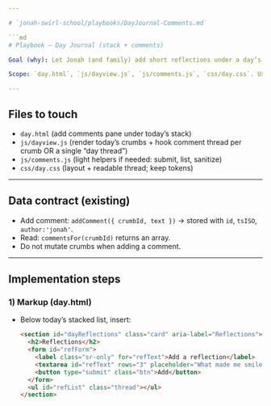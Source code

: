 ```yaml
---

# `jonah-swirl-school/playbooks/DayJournal-Comments.md`

```md
# Playbook — Day Journal (stack + comments)

Goal (why): Let Jonah (and family) add short reflections under a day’s crumbs, building a gentle journaling habit that later feeds Evidence.

Scope: `day.html`, `js/dayview.js`, `js/comments.js`, `css/day.css`. Use existing Storage comments API.

---
```


## Files to touch
- `day.html` (add comments pane under today’s stack)
- `js/dayview.js` (render today’s crumbs + hook comment thread per crumb OR a single “day thread”)
- `js/comments.js` (light helpers if needed: submit, list, sanitize)
- `css/day.css` (layout + readable thread; keep tokens)

---

## Data contract (existing)
- Add comment: `addComment({ crumbId, text })` → stored with `id`, `tsISO`, `author:'jonah'`.  
- Read: `commentsFor(crumbId)` returns an array.  
- Do not mutate crumbs when adding a comment.

---

## Implementation steps

### 1) Markup (day.html)
- Below today’s stacked list, insert:
  ```html
  <section id="dayReflections" class="card" aria-label="Reflections">
    <h2>Reflections</h2>
    <form id="refForm">
      <label class="sr-only" for="refText">Add a reflection</label>
      <textarea id="refText" rows="3" placeholder="What made me smile or think?"></textarea>
      <button type="submit" class="btn">Add</button>
    </form>
    <ul id="refList" class="thread"></ul>
  </section>
